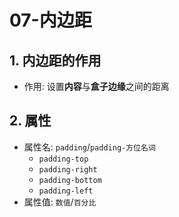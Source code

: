 # 07-内边距

## 1. 内边距的作用

- 作用: 设置**内容**与**盒子边缘**之间的距离

## 2. 属性

- 属性名: `padding`/`padding-方位名词`
  - `padding-top`
  - `padding-right`
  - `padding-bottom`
  - `padding-left`
- 属性值: `数值`/`百分比`